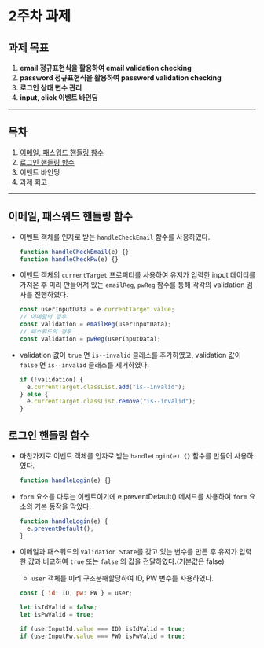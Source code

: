 # 2주차 과제

## 과제 목표

1. **email 정규표현식을 활용하여 email validation checking**
2. **password 정규표현식을 활용하여 password validation checking**
3. **로그인 상태 변수 관리**
4. **input, click 이벤트 바인딩**

---

## 목차

1. [이메일, 패스워드 핸들링 함수](#이메일-패스워드-핸들링-함수)
2. [로그인 핸들링 함수](#로그인-핸들링-함수)
3. 이벤트 바인딩
4. 과제 회고

---

## 이메일, 패스워드 핸들링 함수

- 이벤트 객체를 인자로 받는 `handleCheckEmail` 함수를 사용하였다.

  ```js
  function handleCheckEmail(e) {}
  function handleCheckPw(e) {}
  ```

- 이벤트 객체의 `currentTarget` 프로퍼티를 사용하여 유저가 입력한 input 데이터를 가져온 후 미리 만들어져 있는 `emailReg`, `pwReg` 함수를 통해 각각의 validation 검사를 진행하였다.

  ```js
  const userInputData = e.currentTarget.value;
  // 이메일의 경우
  const validation = emailReg(userInputData);
  // 패스워드의 경우
  const validation = pwReg(userInputData);
  ```

- validation 값이 `true` 면 `is--invalid` 클래스를 추가하였고, validation 값이 `false` 면 `is--invalid` 클래스를 제거하였다.

  ```js
  if (!validation) {
    e.currentTarget.classList.add("is--invalid");
  } else {
    e.currentTarget.classList.remove("is--invalid");
  }
  ```

## 로그인 핸들링 함수

- 마찬가지로 이벤트 객체를 인자로 받는 `handleLogin(e) {}` 함수를 만들어 사용하였다.

  ```js
  function handleLogin(e) {}
  ```

- `form` 요소를 다루는 이벤트이기에 e.preventDefault() 메서드를 사용하여 `form` 요소의 기본 동작을 막았다.

  ```js
  function handleLogin(e) {
    e.preventDefault();
  }
  ```

- 이메일과 패스워드의 `Validation State`를 갖고 있는 변수를 만든 후 유저가 입력한 값과 비교하여 `true` 또는 `false` 의 값을 전달하였다.(기본값은 false)

  - `user` 객체를 미리 구조분해할당하여 ID, PW 변수를 사용하였다.

  ```js
  const { id: ID, pw: PW } = user;
  ```

  ```js
  let isIdValid = false;
  let isPwValid = true;
  ```

  ```js
  if (userInputId.value === ID) isIdValid = true;
  if (userInputPw.value === PW) isPwValid = true;
  ```

<!-- - 미리 만들어 둔 `getUserData` 함수를 사용해 해당 클래스의 DOM Element를 가져왔다.

  ```js
  function getUserData(className) {
    return document.querySelector(className);
  }
  ```

- -->
